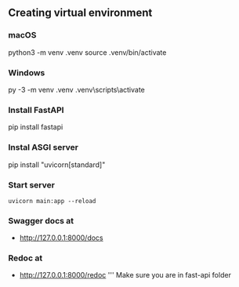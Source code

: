## Creating virtual environment

### macOS
python3 -m venv .venv
source .venv/bin/activate

### Windows
py -3 -m venv .venv
.venv\scripts\activate

### Install FastAPI
pip install fastapi
### Instal ASGI server
pip install "uvicorn[standard]"


### Start server

```
uvicorn main:app --reload
```

### Swagger docs at 
- http://127.0.0.1:8000/docs
### Redoc at
- http://127.0.0.1:8000/redoc
'''
Make sure you are in fast-api folder